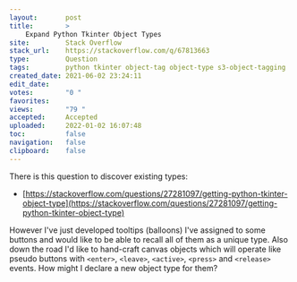 ```yaml
---
layout:       post
title:        >
    Expand Python Tkinter Object Types
site:         Stack Overflow
stack_url:    https://stackoverflow.com/q/67813663
type:         Question
tags:         python tkinter object-tag object-type s3-object-tagging
created_date: 2021-06-02 23:24:11
edit_date:    
votes:        "0 "
favorites:    
views:        "79 "
accepted:     Accepted
uploaded:     2022-01-02 16:07:48
toc:          false
navigation:   false
clipboard:    false
---
```


There is this question to discover existing types:

- [https://stackoverflow.com/questions/27281097/getting-python-tkinter-object-type](https://stackoverflow.com/questions/27281097/getting-python-tkinter-object-type)

However I've just developed tooltips (balloons) I've assigned to some buttons and would like to be able to recall all of them as a unique type. Also down the road I'd like to hand-craft canvas objects which will operate like pseudo buttons with `<enter>`, `<leave>`, `<active>`, `<press>` and `<release>` events. How might I declare a new object type for them?
